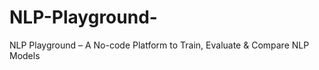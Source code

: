 # NLP-Playground-
 NLP Playground – A No-code Platform to Train, Evaluate &amp; Compare NLP  Models 
